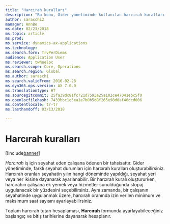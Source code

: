 ```yaml
---
title: "Harcırah kuralları"
description: "Bu konu, Gider yönetiminde kullanılan harcırah kuralları hakkında bilgi sağlar."
author: saraschi2
manager: AnnBe
ms.date: 02/23/2018
ms.topic: article
ms.prod: 
ms.service: dynamics-ax-applications
ms.technology: 
ms.search.form: TrvPerDiems
audience: Application User
ms.reviewer: twheeloc
ms.search.scope: Core, Operations
ms.search.region: Global
ms.author: saraschi
ms.search.validFrom: 2016-02-28
ms.dyn365.ops.version: AX 7.0.0
ms.translationtype: HT
ms.sourcegitcommit: 25fa39dc81fc721d7593a25a102ce47041ebc5f0
ms.openlocfilehash: 7433bbc1e5ea1e7b0b5d8f265e98d0af46dcd806
ms.contentlocale: tr-tr
ms.lasthandoff: 03/13/2018

---
```


# <a name="per-diem-rules"></a>Harcırah kuralları

[!include[banner](../includes/banner.md)]

*Harcırah* iş için seyahat eden çalışana ödenen bir tahsisattır. Gider yönetiminde, farklı seyahat durumları için harcırah kuralları oluşturabilirsiniz. Harcırah oranları seyahatin yılın hangi döneminde yapıldığı, seyahat yeri veya her ikisine dayanarak ayarlanabilir. Bir harcırah kuralı oluştururken, harcırahın çalışana ek yemek veya hizmetler sunulduğunda stopaj uygulanacak bir yüzdesini seçebilirsiniz. Aynı zamanda, bir çalışanın seyahatinde uygulanmak üzere, harcırah oranında izin verilen minimum ve maksimum saat sayısını ayarlayabilirsiniz.

Toplam harcırah tutarı hesaplaması, **Harcırah** formunda ayarlayabileceğiniz başlangıç ve bitiş tarihlerine dayanarak hesaplanır.

